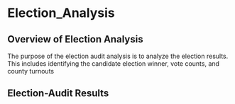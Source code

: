 # Election_Analysis

## Overview of Election Analysis

The purpose of the election audit analysis is to analyze the election results. This includes identifying the candidate election winner, vote counts, and county turnouts


## Election-Audit Results
